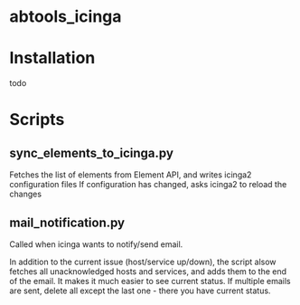 # abtools_icinga

# Installation

todo

# Scripts

## sync_elements_to_icinga.py

Fetches the list of elements from Element API, and writes icinga2 configuration files
If configuration has changed, asks icinga2 to reload the changes


## mail_notification.py

Called when icinga wants to notify/send email.

In addition to the current issue (host/service up/down), the script alsow fetches all 
unacknowledged hosts and services, and adds them to the end of the email. It makes
it much easier to see current status. If multiple emails are sent, delete all except the
last one - there you have current status.
